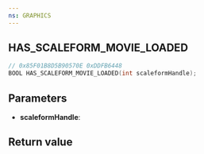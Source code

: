 ```yaml
---
ns: GRAPHICS
---
```

## HAS_SCALEFORM_MOVIE_LOADED

```c
// 0x85F01B8D5B90570E 0xDDFB6448
BOOL HAS_SCALEFORM_MOVIE_LOADED(int scaleformHandle);
```


## Parameters
* **scaleformHandle**: 

## Return value
